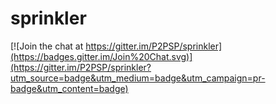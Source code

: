 sprinkler
=========

[![Join the chat at https://gitter.im/P2PSP/sprinkler](https://badges.gitter.im/Join%20Chat.svg)](https://gitter.im/P2PSP/sprinkler?utm_source=badge&utm_medium=badge&utm_campaign=pr-badge&utm_content=badge)
